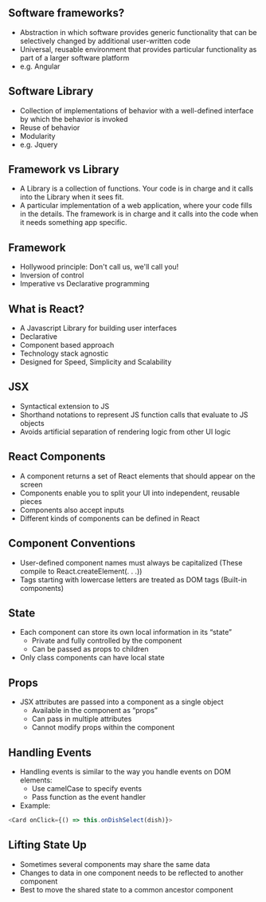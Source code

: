 ## Software frameworks?
- Abstraction in which software provides generic functionality that can be selectively changed by additional user-written code
- Universal, reusable environment that provides particular functionality as part of a larger software platform
- e.g. Angular

## Software Library
- Collection of implementations of behavior with a well-defined interface by which the behavior is invoked
- Reuse of behavior
- Modularity
- e.g. Jquery

## Framework vs Library
- A Library is a collection of functions. Your code is in charge and it calls into the Library when it sees fit.
- A particular implementation of a web application, where your code fills in the details. The framework is in charge and it calls into the code when it needs something app specific.

## Framework
- Hollywood principle: Don't call us, we'll call you!
- Inversion of control
- Imperative vs Declarative programming

## What is React?
- A Javascript Library for building user interfaces
- Declarative
- Component based approach
- Technology stack agnostic
- Designed for Speed, Simplicity and Scalability

## JSX
- Syntactical extension to JS
- Shorthand notations to represent JS function calls that evaluate to JS objects
- Avoids artificial separation of rendering logic from other UI logic

## React Components
- A component returns a set of React elements that should appear on the screen
- Components enable you to split your UI into independent, reusable pieces
- Components also accept inputs
- Different kinds of components can be defined in React

## Component Conventions
- User-defined component names must always be capitalized (These compile to React.createElement(. . .))
- Tags starting with lowercase letters are treated as DOM tags (Built-in components)

## State
* Each component can store its own local information in its “state”
  * Private and fully controlled by the component
  * Can be passed as props to children
* Only class components can have local state

## Props
* JSX attributes are passed into a component as a single object
  * Available in the component as “props”
  * Can pass in multiple attributes
  * Cannot modify props within the component

## Handling Events
* Handling events is similar to the way you handle events on DOM elements:
  * Use camelCase to specify events
  * Pass function as the event handler
* Example:
```javascript
<Card onClick={() => this.onDishSelect(dish)}>
```

## Lifting State Up
- Sometimes several components may share the same data
- Changes to data in one component needs to be reflected to another component
- Best to move the shared state to a common ancestor component